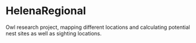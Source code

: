 # HelenaRegional
Owl research project, mapping different locations and calculating potential nest sites as well as sighting locations.
